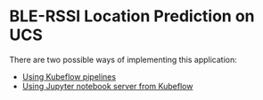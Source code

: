 # BLE-RSSI Location Prediction on UCS 

There are two possible ways of implementing this application:
  - [Using Kubeflow pipelines](./pipelines)
  - [Using Jupyter notebook server from Kubeflow](./notebook)
